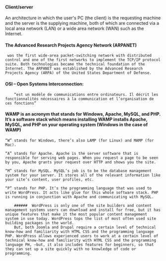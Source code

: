 #### Client/server 
An architecture in which the user's PC (the client) is the requesting machine and the server is the supplying machine, both of which are connected via a local area network (LAN) or a wide area network (WAN) such as the Internet.

#### The Advanced Research Projects Agency Network (ARPANET)
     was the first wide-area packet-switching network with distributed control and one of the first networks to implement the TCP/IP protocol suite. Both technologies became the technical foundation of the Internet. The ARPANET was established by the Advanced Research Projects Agency (ARPA) of the United States Department of Defense.

#### OSI – Open Systems Interconnection:
        “est un modèle de communications entre ordinateurs. Il décrit les fonctionnalités nécessaires à la communication et l’organisation de ces fonctions” 
#### WAMP is an acronym that stands for Windows, Apache, MySQL, and PHP. It’s a software stack which means installing WAMP installs Apache, MySQL, and PHP on your operating system (Windows in the case of WAMP)
    “W” stands for Windows, there’s also LAMP (for Linux) and MAMP (for Mac).

    “A” stands for Apache. Apache is the server software that is responsible for serving web pages. When you request a page to be seen by you, Apache grants your request over HTTP and shows you the site.

    “M” stands for MySQL. MySQL’s job is to be the database management system for your server. It stores all of the relevant information like your site’s content, user profiles, etc.

    “P” stands for PHP. It’s the programming language that was used to write WordPress. It acts like glue for this whole software stack. PHP is running in conjunction with Apache and communicating with MySQL.

        ######  WordPress is only one of the site builders and content management systems users can download and install for free, but it has unique features that make it the most popular content management system in use today. WordPress tops the list of most often used site building packages in the world. 
        But, both Joomla and Drupal require a certain level of technical know-how and familiarity with HTML CSS and the programming language PHP. WordPress allows experienced users to work at a certain level of technical know-how and familiarity with HTML CSS and the programming language PH, —but, it also includes features for beginners, so that they can set up a site quickly with no knowledge of code or programming.


